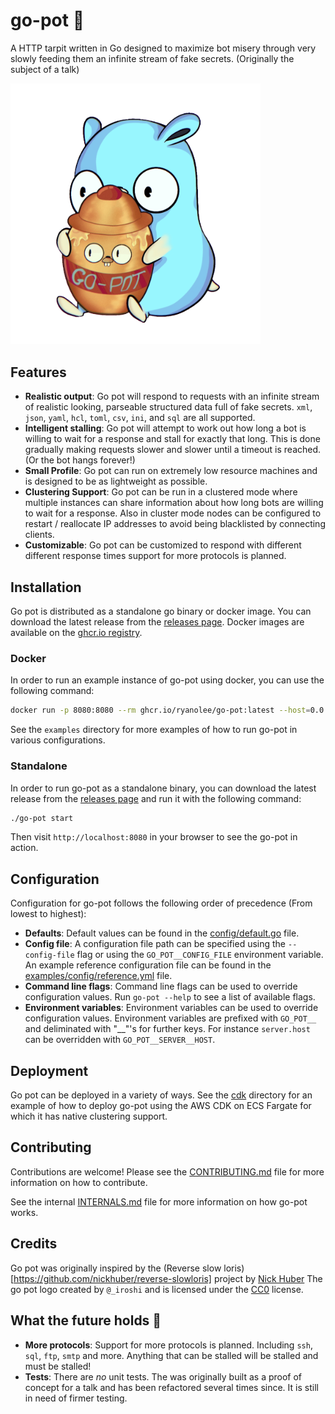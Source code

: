 # go-pot 🍯
A HTTP tarpit written in Go designed to maximize bot misery through very slowly feeding them an infinite stream of fake secrets. (Originally the subject of a talk)

<img src="docs/img/gopher.png" width="400px" />

## Features
- **Realistic output**: Go pot will respond to requests with an infinite stream of realistic looking, parseable structured data full of fake secrets. `xml`, `json`, `yaml`, `hcl`, `toml`, `csv`, `ini`, and `sql` are all supported.
- **Intelligent stalling**: Go pot will attempt to work out how long a bot is willing to wait for a response and stall for exactly that long. This is done gradually making requests slower and slower until a timeout is reached. (Or the bot hangs forever!)
- **Small Profile**: Go pot can run on extremely low resource machines and is designed to be as lightweight as possible.
- **Clustering Support**: Go pot can be run in a clustered mode where multiple instances can share information about how long bots are willing to wait for a response. Also in cluster mode nodes can be configured to restart / reallocate IP addresses to avoid being blacklisted by connecting clients.
- **Customizable**: Go pot can be customized to respond with different different response times support for more protocols is planned.

## Installation
Go pot is distributed as a standalone go binary or docker image. You can download the latest release from the [releases page](https://github.com/ryanolee/go-pot/releases). Docker images are available on the [ghcr.io registry](https://github.com/ryanolee/go-pot/pkgs/container/go-pot).

### Docker
In order to run an example instance of go-pot using docker, you can use the following command:
```bash
docker run -p 8080:8080 --rm ghcr.io/ryanolee/go-pot:latest --host=0.0.0.0 --port=8080
```
See the `examples` directory for more examples of how to run go-pot in various configurations.

### Standalone
In order to run go-pot as a standalone binary, you can download the latest release from the [releases page](https://github.com/ryanolee/go-pot/releases) and run it with the following command:
```bash
./go-pot start
```
Then visit `http://localhost:8080` in your browser to see the go-pot in action.

## Configuration
Configuration for go-pot follows the following order of precedence (From lowest to highest):
 * **Defaults**: Default values can be found in the [config/default.go](config/default.go) file.
 * **Config file**: A configuration file path can be specified using the `--config-file` flag or using the `GO_POT__CONFIG_FILE` environment variable. An example reference configuration file can be found in the [examples/config/reference.yml](examples/config/reference.yml) file.
 * **Command line flags**: Command line flags can be used to override configuration values. Run `go-pot --help` to see a list of available flags.
 * **Environment variables**: Environment variables can be used to override configuration values. Environment variables are prefixed with `GO_POT__` and deliminated with "__"'s for further keys. For instance `server.host` can be overridden with `GO_POT__SERVER__HOST`. 

## Deployment
Go pot can be deployed in a variety of ways. See the [cdk](cdk) directory for an example of how to deploy go-pot using the AWS CDK on ECS Fargate for which it has native clustering support.

## Contributing
Contributions are welcome! Please see the [CONTRIBUTING.md](CONTRIBUTING.md) file for more information on how to contribute.

See the internal [INTERNALS.md](INTERNALS.md) file for more information on how go-pot works.

## Credits
Go pot was originally inspired by the (Reverse slow loris)[https://github.com/nickhuber/reverse-slowloris] project by [Nick Huber](https://github.com/nickhuber)
The go pot logo created by `@_iroshi` and is licensed under the [CC0](https://creativecommons.org/publicdomain/zero/1.0/) license.

## What the future holds 🔮
- **More protocols**: Support for more protocols is planned. Including `ssh`, `sql`, `ftp`, `smtp` and more. Anything that can be stalled will be stalled and must be stalled!
- **Tests**: There are *no* unit tests. The was originally built as a proof of concept for a talk and has been refactored several times since. It is still in need of firmer testing.